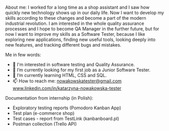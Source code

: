 About me:
I worked for a long time as a shop assistant and I saw how quickly new technology shows up in our daily life. Now I want to develop my skills according to these changes and become a part of the modern industrial revolution. I am interested in the whole quality assurance processes and I hope to become QA Manager in the further future, but for now I want to improve my skills as a Software Tester, because I like exploring new applications, finding new useful tools, looking deeply into new features, and tracking different bugs and mistakes.

Me in few words:
- 👀 I'm interested in software testing and Quality Assurance.
- 🔭 I’m currently looking for my first job as a Junior Software Tester.
- 🌱 I’m currently learning HTML, CSS and SQL.
- 📫 How to reach me: nowakowskatester@gmail.com www.linkedin.com/in/katarzyna-nowakowska-tester

Documentation from internship (in Polish):
- Exploratory testing reports (Pomodoro Kanban App)
- Test plan (e-commerce shop)
- Test cases - report from TestLink (kanbanboard.pl)
- Postman collection (Trello API)
